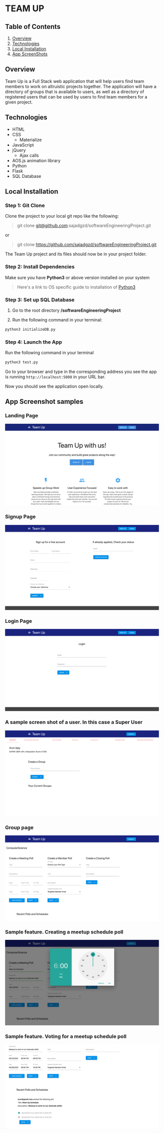 # TEAM UP
## Table of Contents 
1. [Overview](#overview)
2. [Technologies](#technologies)
3. [Local Installation](#installation)
4. [App ScreenShots](#display)

<a name="overview"></a>
## Overview 
Team Up is a Full Stack web application that will help users find team members to work on
altruistic projects together. The application will have a directory of groups that is
available to users, as well as a directory of registered users that can be used by
users to find team members for a given project.

<a name="technologies"></a>
## Technologies
 * HTML
 * CSS
    * Materialize
 * JavaScript
 * jQuery
     * Ajax calls
 * AOS.js animation library
 * Python
 * Flask
 * SQL Database

<a name="installation"></a>
## Local Installation
### Step 1: Git Clone
Clone the project to your local git repo like the following:
> git clone git@github.com:sajadgzd/softwareEngineeringProject.git

or

> git clone https://github.com/sajadgzd/softwareEngineeringProject.git

The Team Up project and its files should now be in your project folder.

### Step 2: Install Dependencies

Make sure you have **Python3** or above version installed on your system

> Here's a link to OS specific guide to installation of [Python3](https://realpython.com/installing-python/)




### Step 3: Set up SQL Database

1. Go to the root directory **/softwareEngineeringProject**

2. Run the following command in your terminal:


```python
python3 initializeDB.py
```


### Step 4: Launch the App 
Run the following command in your terminal

```python
python3 test.py
```


Go to your browser and type in the corresponding address you see the app is running `http://localhost:5000` in your URL bar.

Now you should see the application open locally.

<a name="display"></a>
## App Screenshot samples
### Landing Page
<img src="/view/assets/images/landing.png">

### Signup Page
<img src="/view/assets/images/signup.png">

### Login Page
<img src="/view/assets/images/login.png">

### A sample screen shot of a user. In this case a Super User
<img src="/view/assets/images/su.png">

### Group page
<img src="/view/assets/images/gp.png">

### Sample feature. Creating a meetup schedule poll
<img src="/view/assets/images/gp2.png">

### Sample feature. Voting for a meetup schedule poll
<img src="/view/assets/images/gp3.png">

